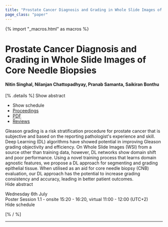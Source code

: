 ```yaml
---
title: "Prostate Cancer Diagnosis and Grading in Whole Slide Images of Core Needle Biopsies"
page_class: "paper"
---
```


{% import "_macros.html" as macros %}

# Prostate Cancer Diagnosis and Grading in Whole Slide Images of Core Needle Biopsies

#### Nitin Singhal, Nilanjan Chattopadhyay, Pranab Samanta, Saikiran Bonthu

[% .details %]
<a class="toggle_visibility" data-selector=".abstract" data-level="3">Show abstract</a>
- <a class="toggle_visibility" data-selector=".schedule" data-level="3">Show schedule</a>
- <a href="">Proceedings</a>
- <a href="https://openreview.net/pdf?id=w2UnVmH3PN">PDF</a>
- <a href="https://openreview.net/forum?id=w2UnVmH3PN">Reviews</a>

<p>
    <span class="abstract">
        Gleason grading is a risk stratification procedure for prostate cancer that is subjective and based on the reporting pathologist's experience and skill. Deep Learning (DL) algorithms have showed potential in improving Gleason grading objectivity and efficiency. On Whole Slide Images (WSI) from a source other than training data, however, DL networks show domain shift and poor performance. Using a novel training process that learns domain agnostic features, we propose a DL approach for segmenting and grading epithelial tissue. When utilised as an aid for core needle biopsy (CNB) evaluation, our DL approach has the potential to increase grading consistency and accuracy, leading in better patient outcomes.
        <br>
        <span class="actions"><a class="toggle_visibility" data-level="2">Hide abstract</a></span>
    </span>
</p>

<p>
    <span class="schedule">
        Wednesday 6th July<br>Poster Session 1.1 - onsite 15:20 - 16:20, virtual 11:00 - 12:00 (UTC+2)
        <br>
        <span class="actions"><a class="toggle_visibility" data-level="2">Hide schedule</a></span>
    </span>
</p>

[% / %]


---
<!-- { macros.presentation('', '', 720, 450) } -->
